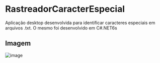 # RastreadorCaracterEspecial
Aplicação desktop desenvolvida para identificar caracteres especiais em arquivos .txt. O mesmo foi desenvolvido em C#.NET6s 

## Imagem
![image](https://user-images.githubusercontent.com/72640449/225783007-73bc562d-9422-4413-97ed-de05c6ad80ae.png)
